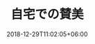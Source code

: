 ---
title: "自宅での賛美"
date: 2018-12-29T11:02:05+06:00
icon: "ti-music-alt"
description: "Lorem ipsum dolor sit amet ipsum dolor sit amet ipsum dolor sit amet"
type : "docs"
---